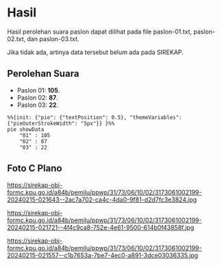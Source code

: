 # Hasil

Hasil perolehan suara paslon dapat dilihat pada file paslon-01.txt, paslon-02.txt, dan paslon-03.txt.

Jika tidak ada, artinya data tersebut belum ada pada SIREKAP.

## Perolehan Suara

 * Paslon 01: **105**.
 * Paslon 02: **87**.
 * Paslon 03: **22**.

```mermaid
%%{init: {"pie": {"textPosition": 0.5}, "themeVariables": {"pieOuterStrokeWidth": "5px"}} }%%
pie showData
    "01" : 105
    "02" : 87
    "03" : 22
```
## Foto C Plano

https://sirekap-obj-formc.kpu.go.id/a84b/pemilu/ppwp/31/73/06/10/02/3173061002199-20240215-021643--2ac7a702-ca4c-4da0-9f81-d2d7fc3e3824.jpg

https://sirekap-obj-formc.kpu.go.id/a84b/pemilu/ppwp/31/73/06/10/02/3173061002199-20240215-021721--4f4c9ca8-752e-4e61-9500-614b0f43858f.jpg

https://sirekap-obj-formc.kpu.go.id/a84b/pemilu/ppwp/31/73/06/10/02/3173061002199-20240215-021557--c1b7653a-7be7-4ec0-a891-3dce03036335.jpg
